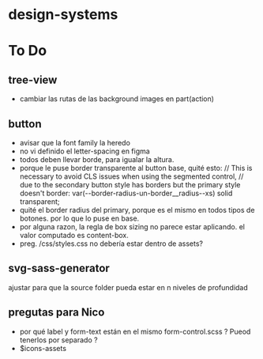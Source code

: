 # design-systems

# To Do

## tree-view

- cambiar las rutas de las background images en part(action)

## button

- avisar que la font family la heredo
- no vi definido el letter-spacing en figma
- todos deben llevar borde, para igualar la altura.
- porque le puse border transparente al button base, quité esto:
  // This is necessary to avoid CLS issues when using the segmented control,
  // due to the secondary button style has borders but the primary style doesn't
  border: var(--border-radius-un-border\_\_radius--xs) solid transparent;
- quité el border radius del primary, porque es el mismo en todos tipos de botones. por lo que lo puse en base.
- por alguna razon, la regla de box sizing no parece estar aplicando. el valor computado es content-box.
- preg. /css/styles.css no debería estar dentro de assets?

## svg-sass-generator

ajustar para que la source folder pueda estar en n niveles de profundidad

## pregutas para Nico

- por qué label y form-text están en el mismo form-control.scss ? Pueod tenerlos por separado ?
- $icons-assets
